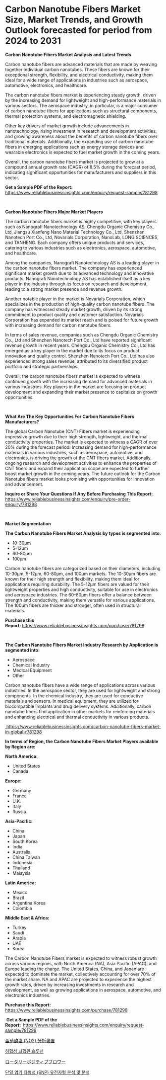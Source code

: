 <p><h1>Carbon Nanotube Fibers Market Size, Market Trends, and Growth Outlook forecasted for period from 2024 to 2031</h1></p><p><strong>Carbon Nanotube Fibers Market Analysis and Latest Trends</strong></p>
<p><p>Carbon nanotube fibers are advanced materials that are made by weaving together individual carbon nanotubes. These fibers are known for their exceptional strength, flexibility, and electrical conductivity, making them ideal for a wide range of applications in industries such as aerospace, automotive, electronics, and healthcare.</p><p>The carbon nanotube fibers market is experiencing steady growth, driven by the increasing demand for lightweight and high-performance materials in various sectors. The aerospace industry, in particular, is a major consumer of carbon nanotube fibers for applications such as structural components, thermal protection systems, and electromagnetic shielding.</p><p>Other key drivers of market growth include advancements in nanotechnology, rising investment in research and development activities, and growing awareness about the benefits of carbon nanotube fibers over traditional materials. Additionally, the expanding use of carbon nanotube fibers in emerging applications such as energy storage devices and wearable electronics is expected to fuel market growth in the coming years.</p><p>Overall, the carbon nanotube fibers market is projected to grow at a compound annual growth rate (CAGR) of 8.5% during the forecast period, indicating significant opportunities for manufacturers and suppliers in this sector.</p></p>
<p><strong>Get a Sample PDF of the Report:&nbsp;</strong> <a href="https://www.reliablebusinessinsights.com/enquiry/request-sample/781298">https://www.reliablebusinessinsights.com/enquiry/request-sample/781298</a></p>
<p>&nbsp;</p>
<p><strong>Carbon Nanotube Fibers Major Market Players</strong></p>
<p><p>The carbon nanotube fibers market is highly competitive, with key players such as Nanografi Nanotechnology AS, Chengdu Organic Chemistry Co., Ltd, Jiangsu Xianfeng Nano Material Technology Co., Ltd, Shenzhen Nanotech Port Co., Ltd, Novarials Corporation, NanoLab, LONG SCIENCES, and TANHENG. Each company offers unique products and services, catering to various industries such as electronics, aerospace, automotive, and healthcare.</p><p>Among the companies, Nanografi Nanotechnology AS is a leading player in the carbon nanotube fibers market. The company has experienced significant market growth due to its advanced technology and innovative products. Nanografi Nanotechnology AS has established itself as a key player in the industry through its focus on research and development, leading to a strong market presence and revenue growth.</p><p>Another notable player in the market is Novarials Corporation, which specializes in the production of high-quality carbon nanotube fibers. The company has witnessed steady market growth, driven by its strong commitment to product quality and customer satisfaction. Novarials Corporation has expanded its market reach and is poised for future growth with increasing demand for carbon nanotube fibers.</p><p>In terms of sales revenue, companies such as Chengdu Organic Chemistry Co., Ltd and Shenzhen Nanotech Port Co., Ltd have reported significant revenue growth in recent years. Chengdu Organic Chemistry Co., Ltd has emerged as a key player in the market due to its focus on product innovation and quality control. Shenzhen Nanotech Port Co., Ltd has also experienced strong sales revenue, attributed to its diversified product portfolio and strategic partnerships.</p><p>Overall, the carbon nanotube fibers market is expected to witness continued growth with the increasing demand for advanced materials in various industries. Key players in the market are focusing on product development and expanding their market presence to capitalize on growth opportunities.</p></p>
<p>&nbsp;</p>
<p><strong>What Are The Key Opportunities For Carbon Nanotube Fibers Manufacturers?</strong></p>
<p><p>The global Carbon Nanotube (CNT) Fibers market is experiencing impressive growth due to their high strength, lightweight, and thermal conductivity properties. The market is expected to witness a CAGR of over 20% during the forecast period. Increasing demand for high-performance materials in various industries, such as aerospace, automotive, and electronics, is driving the growth of the CNT fibers market. Additionally, ongoing research and development activities to enhance the properties of CNT fibers and expand their application scope are expected to further boost market growth in the coming years. The future outlook for the Carbon Nanotube fibers market looks promising with opportunities for innovation and advancement.</p></p>
<p><strong>Inquire or Share Your Questions If Any Before Purchasing This Report:</strong> <a href="https://www.reliablebusinessinsights.com/enquiry/pre-order-enquiry/781298">https://www.reliablebusinessinsights.com/enquiry/pre-order-enquiry/781298</a></p>
<p>&nbsp;</p>
<p><strong>Market Segmentation</strong></p>
<p><strong>The Carbon Nanotube Fibers Market Analysis by types is segmented into:</strong></p>
<p><ul><li>10-30µm</li><li>5-12µm</li><li>60-80µm</li><li>100μm</li></ul></p>
<p><p>Carbon nanotube fibers are categorized based on their diameters, including 10-30µm, 5-12µm, 60-80µm, and 100μm markets. The 10-30µm fibers are known for their high strength and flexibility, making them ideal for applications requiring durability. The 5-12µm fibers are valued for their lightweight properties and high conductivity, suitable for use in electronics and aerospace industries. The 60-80µm fibers offer a balance between strength and conductivity, making them versatile for various applications. The 100μm fibers are thicker and stronger, often used in structural materials.</p></p>
<p><strong>Purchase this Report:&nbsp;</strong><a href="https://www.reliablebusinessinsights.com/purchase/781298">https://www.reliablebusinessinsights.com/purchase/781298</a></p>
<p>&nbsp;</p>
<p><strong>The Carbon Nanotube Fibers Market Industry Research by Application is segmented into:</strong></p>
<p><ul><li>Aerospace</li><li>Chemical Industry</li><li>Medical Equipment</li><li>Other</li></ul></p>
<p><p>Carbon nanotube fibers have a wide range of applications across various industries. In the aerospace sector, they are used for lightweight and strong components. In the chemical industry, they are used for conductive materials and sensors. In medical equipment, they are utilized for biocompatible implants and drug delivery systems. Additionally, carbon nanotube fibers find application in other markets for reinforcing materials and enhancing electrical and thermal conductivity in various products.</p></p>
<p><a href="https://www.reliablebusinessinsights.com/carbon-nanotube-fibers-market-in-global-r781298">&nbsp;https://www.reliablebusinessinsights.com/carbon-nanotube-fibers-market-in-global-r781298</a></p>
<p><strong>In terms of Region, the Carbon Nanotube Fibers Market Players available by Region are:</strong></p>
<p>
    <p> <strong> North America: </strong>
        <ul>
            <li>United States</li>
            <li>Canada</li>
        </ul>
        </p> 
    <p> <strong> Europe: </strong>
        <ul>
            <li>Germany</li>
            <li>France</li>
            <li>U.K.</li>
            <li>Italy</li>
            <li>Russia</li>
        </ul>
        </p> 
    <p> <strong> Asia-Pacific: </strong>
        <ul>
            <li>China</li>
            <li>Japan</li>
            <li>South Korea</li>
            <li>India</li>
            <li>Australia</li>
            <li>China Taiwan</li>
            <li>Indonesia</li>
            <li>Thailand</li>
            <li>Malaysia</li>
        </ul>
        </p> 
    <p> <strong> Latin America: </strong>
        <ul>
            <li>Mexico</li>
            <li>Brazil</li>
            <li>Argentina Korea</li>
            <li>Colombia</li>
        </ul>
        </p> 
    <p> <strong> Middle East & Africa: </strong>
        <ul>
            <li>Turkey</li>
            <li>Saudi</li>
            <li>Arabia</li>
            <li>UAE</li>
            <li>Korea</li>
        </ul>
    </p>
    </p>
<p><p>The Carbon Nanotube Fibers market is expected to witness robust growth across various regions, with North America (NA), Asia Pacific (APAC), and Europe leading the charge. The United States, China, and Japan are expected to dominate the market, collectively accounting for over 70% of the market share. NA and APAC are projected to experience the highest growth rates, driven by increasing investments in research and development, as well as growing applications in aerospace, automotive, and electronics industries.</p></p>
<p><strong>Purchase this Report: </strong><a href="https://www.reliablebusinessinsights.com/purchase/781298">https://www.reliablebusinessinsights.com/purchase/781298</a></p>
<p>&nbsp;<strong>Get a Sample PDF of the Report:&nbsp;&nbsp;</strong><a href="https://www.reliablebusinessinsights.com/enquiry/request-sample/781298">https://www.reliablebusinessinsights.com/enquiry/request-sample/781298</a></p>
<p><strong></strong></p>
<p><p><a href="https://github.com/marbadji/Market-Research-Report-List-2/blob/main/316625390577.md">亜硝酸塩 (NO2) 分析装置</a></p><p><a href="https://medium.com/@joananitzsche/%ED%97%88%ED%98%88%EC%84%B1-%EB%87%8C%ED%98%88%EA%B4%80-%EC%86%94%EB%A3%A8%EC%85%98-%EC%8B%9C%EC%9E%A5-%EC%8B%9C%EC%9E%A5-cagr-%EC%8B%9C%EC%9E%A5-%ED%8A%B8%EB%A0%8C%EB%93%9C-%EB%B0%8F-%EC%84%B1%EC%9E%A5-%EC%A0%84%EB%9E%B5%EC%97%90-%EB%8C%80%ED%95%9C-%ED%86%B5%EC%B0%B0%EB%A0%A5-b009f129a6c2">허혈성 뇌혈관 솔루션</a></p><p><a href="https://medium.com/@amehdzmay/%E5%9B%9E%E8%BB%A2%E3%83%9D%E3%82%B8%E3%83%86%E3%82%A3%E3%83%96%E3%83%96%E3%83%AD%E3%83%AF%E3%83%BC%E5%B8%82%E5%A0%B4%E3%81%AE%E5%88%86%E6%9E%90-%E3%82%B0%E3%83%AD%E3%83%BC%E3%83%90%E3%83%AB%E6%A5%AD%E7%95%8C%E3%81%AE%E8%A6%8B%E9%80%9A%E3%81%97%E3%81%A8%E4%BA%88%E6%B8%AC-2024%E5%B9%B4%E3%81%8B%E3%82%892031%E5%B9%B4-531472bd49d8">ロータリーポジティブブロワー</a></p><p><a href="https://medium.com/@fimaswijaya/%EB%8B%A8%EC%9D%BC-%EC%97%BC%EA%B8%B0-%EB%8B%A4%ED%98%95%EC%84%B1-snp-%EC%A7%80%ED%98%95%ED%95%99-%EB%B0%8F-%EB%B6%84%EC%84%9D-%EC%8B%9C%EC%9E%A5-%EB%B6%84%EC%84%9D-%EA%B8%80%EB%A1%9C%EB%B2%8C-%EC%82%B0%EC%97%85-%EC%A0%84%EB%A7%9D-%EB%B0%8F-%EC%98%88%EC%B8%A1-2024%EB%85%84%EB%B6%80%ED%84%B0-2031%EB%85%84-b630c656d9c8">단일 염기 다형성 (SNP) 유전자형 분석 및 분석</a></p></p>